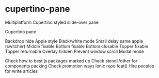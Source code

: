 # cupertino-pane
Multiplatform Cupertino styled slide-over pane 

Cupertino pane

Backdrop hide
Apple style 
Black/white mode
Small delay same apple (switcher)
Middle fixable
Bottom fixable 
Bottom closable
Topper fixable 
Topper returnable 
Overlay hidden
Prevent window scroll 
Modal mode 

Check how to best js packages marked up
Check stencil/other for components packing
Check promotion ways
Ionic repo feat()
Hire peoples for write articles